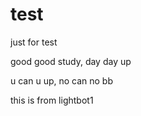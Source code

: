 test
====

just  for test

good good study, day day up

u can u up, no can no bb

this is from lightbot1
